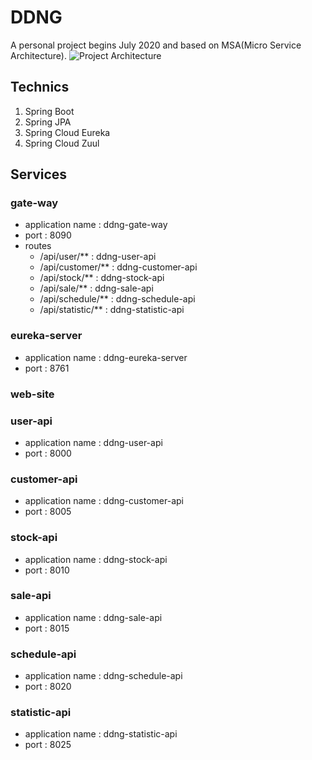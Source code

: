# DDNG
A personal project begins July 2020 and based on MSA(Micro Service Architecture).
![Project Architecture](https://user-images.githubusercontent.com/32320659/87249065-e89e0f80-c497-11ea-9c10-5a60f1d59c6f.png)

## Technics
1. Spring Boot
2. Spring JPA
3. Spring Cloud Eureka
4. Spring Cloud Zuul


## Services
### gate-way
* application name : ddng-gate-way
* port : 8090
* routes
  * /api/user/** : ddng-user-api
  * /api/customer/** : ddng-customer-api
  * /api/stock/** : ddng-stock-api
  * /api/sale/** : ddng-sale-api
  * /api/schedule/** : ddng-schedule-api
  * /api/statistic/** : ddng-statistic-api
### eureka-server
* application name : ddng-eureka-server
* port : 8761
### web-site
### user-api
* application name : ddng-user-api
* port : 8000
### customer-api
* application name : ddng-customer-api
* port : 8005
### stock-api
* application name : ddng-stock-api
* port : 8010
### sale-api
* application name : ddng-sale-api
* port : 8015
### schedule-api
* application name : ddng-schedule-api
* port : 8020
### statistic-api
* application name : ddng-statistic-api
* port : 8025
